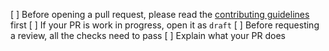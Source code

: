 [ ] Before opening a pull request, please read the [contributing guidelines](https://github.com/rice-farm/rice-frontend/blob/main/CONTRIBUTING.md) first
[ ] If your PR is work in progress, open it as `draft`
[ ] Before requesting a review, all the checks need to pass
[ ] Explain what your PR does
